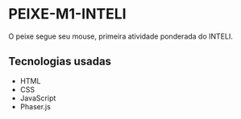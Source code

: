 # PEIXE-M1-INTELI
 O peixe segue seu mouse, primeira atividade ponderada do INTELI.

## Tecnologias usadas

- HTML
- CSS
- JavaScript
- Phaser.js